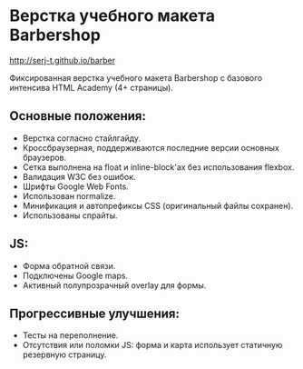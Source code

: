 Верстка учебного макета Barbershop
========================
http://serj-t.github.io/barber

Фиксированная верстка учебного макета Barbershop с базового интенсива HTML Academy (4+ страницы).

Основные положения:
-----------------------
* Верстка согласно стайлгайду.
* Кроссбраузерная, поддерживаются последние версии основных браузеров.
* Сетка выполнена на float и inline-block'ах без использования flexbox.
* Валидация W3C без ошибок.
* Шрифты Google Web Fonts.
* Использован normalize.
* Минификация и автопрефиксы СSS (оригинальный файлы сохранен).
* Использованы спрайты.

JS:
----------------------
* Форма обратной связи.
* Подключены Google maps.
* Активный полупрозрачный overlay для формы.

Прогрессивные улучшения:
----------------------
* Тесты на переполнение.
* Отсутствия или поломки JS: форма и карта использует статичную резервную страницу.